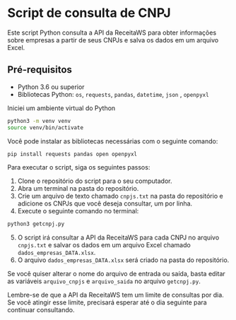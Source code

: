 # Script de consulta de CNPJ

Este script Python consulta a API da ReceitaWS para obter informações sobre empresas a partir de seus CNPJs e salva os dados em um arquivo Excel.

## Pré-requisitos

- Python 3.6 ou superior
- Bibliotecas Python: `os`, `requests`, `pandas`, `datetime`, `json` , `openpyxl`

Iniciei um ambiente virtual do Python

```bash
python3 -m venv venv
source venv/bin/activate
```

Você pode instalar as bibliotecas necessárias com o seguinte comando:

```bash
pip install requests pandas open openpyxl
```

Para executar o script, siga os seguintes passos:

1. Clone o repositório do script para o seu computador.
2. Abra um terminal na pasta do repositório.
3. Crie um arquivo de texto chamado `cnpjs.txt` na pasta do repositório e adicione os CNPJs que você deseja consultar, um por linha.
4. Execute o seguinte comando no terminal:

```bash
python3 getcnpj.py
```

5. O script irá consultar a API da ReceitaWS para cada CNPJ no arquivo `cnpjs.txt` e salvar os dados em um arquivo Excel chamado `dados_empresas_DATA.xlsx`.
6. O arquivo `dados_empresas_DATA.xlsx` será criado na pasta do repositório.

Se você quiser alterar o nome do arquivo de entrada ou saída, basta editar as variáveis `arquivo_cnpjs` e `arquivo_saida` no arquivo `getcnpj.py`.

Lembre-se de que a API da ReceitaWS tem um limite de consultas por dia. Se você atingir esse limite, precisará esperar até o dia seguinte para continuar consultando.
